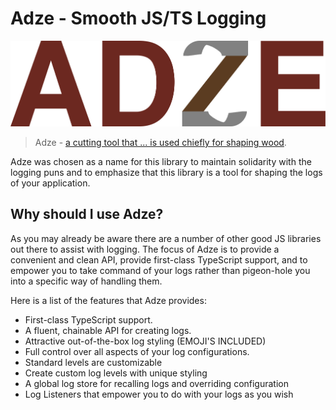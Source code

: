 # Adze - Smooth JS/TS Logging

![Adze Logo](img/logo.png)

> Adze - [a cutting tool that ... is used chiefly for shaping wood](https://www.merriam-webster.com/dictionary/adze).

Adze was chosen as a name for this library to maintain solidarity with the logging puns and to emphasize that this library is a tool for shaping the logs of your application.

## Why should I use Adze?

As you may already be aware there are a number of other good JS libraries out there to assist with logging. The focus of Adze is to provide a convenient and clean API, provide first-class TypeScript support, and to empower you to take command of your logs rather than pigeon-hole you into a specific way of handling them.

Here is a list of the features that Adze provides:

- First-class TypeScript support.
- A fluent, chainable API for creating logs.
- Attractive out-of-the-box log styling (EMOJI'S INCLUDED)
- Full control over all aspects of your log configurations.
- Standard levels are customizable
- Create custom log levels with unique styling
- A global log store for recalling logs and overriding configuration
- Log Listeners that empower you to do with your logs as you wish

